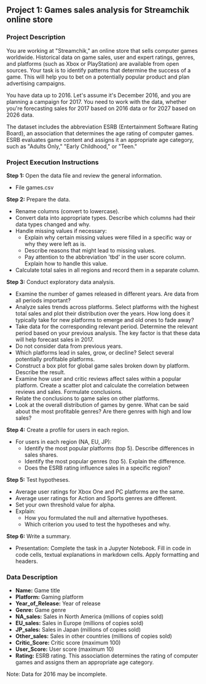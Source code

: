 ## Project 1: Games sales analysis for Streamchik online store
### Project Description

You are working at "Streamchik," an online store that sells computer games worldwide. Historical data on game sales, user and expert ratings, genres, and platforms (such as Xbox or PlayStation) are available from open sources. Your task is to identify patterns that determine the success of a game. This will help you to bet on a potentially popular product and plan advertising campaigns.

You have data up to 2016. Let's assume it's December 2016, and you are planning a campaign for 2017. You need to work with the data, whether you're forecasting sales for 2017 based on 2016 data or for 2027 based on 2026 data.

The dataset includes the abbreviation ESRB (Entertainment Software Rating Board), an association that determines the age rating of computer games. ESRB evaluates game content and assigns it an appropriate age category, such as "Adults Only," "Early Childhood," or "Teen."

### Project Execution Instructions

**Step 1:** Open the data file and review the general information.
   - File games.csv

**Step 2:** Prepare the data.
   - Rename columns (convert to lowercase).
   - Convert data into appropriate types. Describe which columns had their data types changed and why.
   - Handle missing values if necessary:
      - Explain why certain missing values were filled in a specific way or why they were left as is.
      - Describe reasons that might lead to missing values.
      - Pay attention to the abbreviation 'tbd' in the user score column. Explain how to handle this value.
   - Calculate total sales in all regions and record them in a separate column.

**Step 3:** Conduct exploratory data analysis.
   - Examine the number of games released in different years. Are data from all periods important?
   - Analyze sales trends across platforms. Select platforms with the highest total sales and plot their distribution over the years. How long does it typically take for new platforms to emerge and old ones to fade away?
   - Take data for the corresponding relevant period. Determine the relevant period based on your previous analysis. The key factor is that these data will help forecast sales in 2017.
   - Do not consider data from previous years.
   - Which platforms lead in sales, grow, or decline? Select several potentially profitable platforms.
   - Construct a box plot for global game sales broken down by platform. Describe the result.
   - Examine how user and critic reviews affect sales within a popular platform. Create a scatter plot and calculate the correlation between reviews and sales. Formulate conclusions.
   - Relate the conclusions to game sales on other platforms.
   - Look at the overall distribution of games by genre. What can be said about the most profitable genres? Are there genres with high and low sales?

**Step 4:** Create a profile for users in each region.
   - For users in each region (NA, EU, JP):
      - Identify the most popular platforms (top 5). Describe differences in sales shares.
      - Identify the most popular genres (top 5). Explain the difference.
      - Does the ESRB rating influence sales in a specific region?

**Step 5:** Test hypotheses.
   - Average user ratings for Xbox One and PC platforms are the same.
   - Average user ratings for Action and Sports genres are different.
   - Set your own threshold value for alpha.
   - Explain:
      - How you formulated the null and alternative hypotheses.
      - Which criterion you used to test the hypotheses and why.

**Step 6:** Write a summary.
   - Presentation: Complete the task in a Jupyter Notebook. Fill in code in code cells, textual explanations in markdown cells. Apply formatting and headers.

### Data Description

- **Name:** Game title
- **Platform:** Gaming platform
- **Year_of_Release:** Year of release
- **Genre:** Game genre
- **NA_sales:** Sales in North America (millions of copies sold)
- **EU_sales:** Sales in Europe (millions of copies sold)
- **JP_sales:** Sales in Japan (millions of copies sold)
- **Other_sales:** Sales in other countries (millions of copies sold)
- **Critic_Score:** Critic score (maximum 100)
- **User_Score:** User score (maximum 10)
- **Rating:** ESRB rating. This association determines the rating of computer games and assigns them an appropriate age category.

Note: Data for 2016 may be incomplete.
